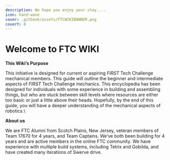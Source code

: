 ```yaml
---
description: We hope you enjoy your stay....
icon: hand-wave
cover: .gitbook/assets/FTCWIKIBANNER.png
coverY: 0
---
```


# Welcome to FTC WIKI

**This Wiki’s Purpose**&#x20;

This initiative is designed for current or aspiring _FIRST_ Tech Challenge mechanical members. This guide will outline the beginner and intermediate aspects of _FIRST_ Tech Challenge mechanics. This encyclopedia has been designed for individuals with some experience in building and assembling things, but who are stuck between skill levels where resources are either too basic or just a little above their heads. Hopefully, by the end of this guide, you will have a deeper understanding of the mechanical aspects of robotics.\


**About us**&#x20;

We are FTC Alumni from Scotch Plains, New Jersey, veteran members of Team 17670 for 4 years, and Team Captains. We’ve both been building for 4 years and are active members in the online FTC community. We have experience with multiple build systems, including Tetrix and Gobilda, and have created many iterations of Swerve drive.


